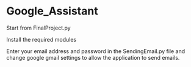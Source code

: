 # Google_Assistant

Start from FinalProject.py

Install the required modules

Enter your email address and password in the SendingEmail.py file and change google gmail settings to allow the application to send emails.
